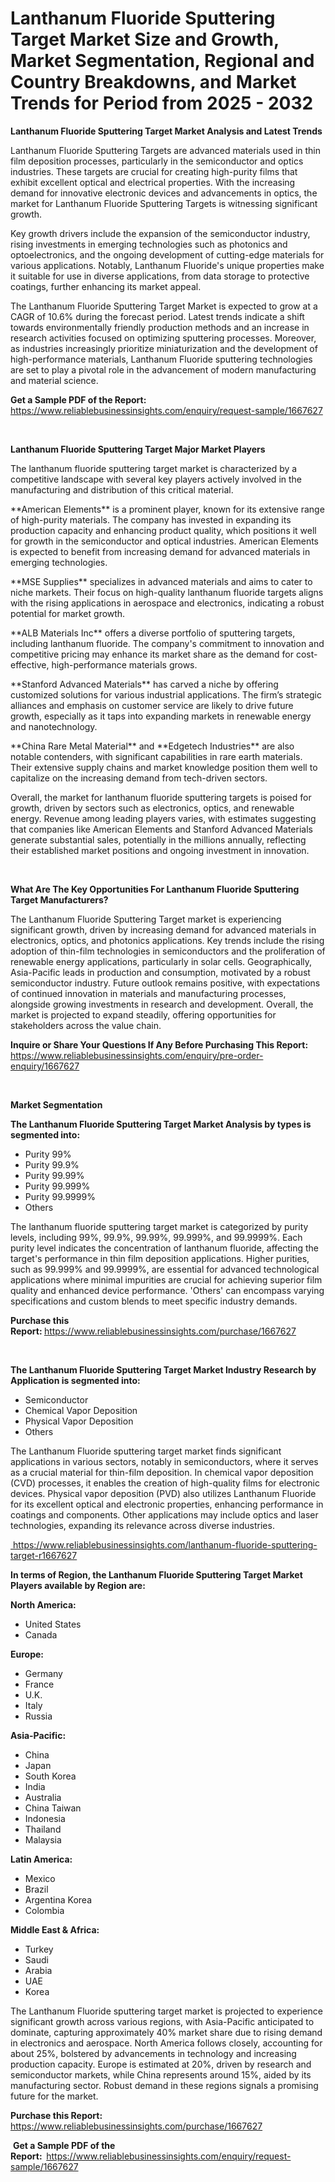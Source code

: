 <p><h1>Lanthanum Fluoride Sputtering Target Market Size and Growth, Market Segmentation, Regional and Country Breakdowns, and Market Trends for Period from 2025 -  2032</h1></p><p><strong>Lanthanum Fluoride Sputtering Target Market Analysis and Latest Trends</strong></p>
<p><p>Lanthanum Fluoride Sputtering Targets are advanced materials used in thin film deposition processes, particularly in the semiconductor and optics industries. These targets are crucial for creating high-purity films that exhibit excellent optical and electrical properties. With the increasing demand for innovative electronic devices and advancements in optics, the market for Lanthanum Fluoride Sputtering Targets is witnessing significant growth. </p><p>Key growth drivers include the expansion of the semiconductor industry, rising investments in emerging technologies such as photonics and optoelectronics, and the ongoing development of cutting-edge materials for various applications. Notably, Lanthanum Fluoride's unique properties make it suitable for use in diverse applications, from data storage to protective coatings, further enhancing its market appeal.</p><p>The Lanthanum Fluoride Sputtering Target Market is expected to grow at a CAGR of 10.6% during the forecast period. Latest trends indicate a shift towards environmentally friendly production methods and an increase in research activities focused on optimizing sputtering processes. Moreover, as industries increasingly prioritize miniaturization and the development of high-performance materials, Lanthanum Fluoride sputtering technologies are set to play a pivotal role in the advancement of modern manufacturing and material science.</p></p>
<p><strong>Get a Sample PDF of the Report:&nbsp;</strong> <a href="https://www.reliablebusinessinsights.com/enquiry/request-sample/1667627?utm_campaign=3558&utm_medium=2&utm_source=Github&utm_content=ia&utm_term=18042025&utm_id=lanthanum-fluoride-sputtering-target">https://www.reliablebusinessinsights.com/enquiry/request-sample/1667627</a></p>
<p>&nbsp;</p>
<p><strong>Lanthanum Fluoride Sputtering Target Major Market Players</strong></p>
<p><p>The lanthanum fluoride sputtering target market is characterized by a competitive landscape with several key players actively involved in the manufacturing and distribution of this critical material. </p><p>**American Elements** is a prominent player, known for its extensive range of high-purity materials. The company has invested in expanding its production capacity and enhancing product quality, which positions it well for growth in the semiconductor and optical industries. American Elements is expected to benefit from increasing demand for advanced materials in emerging technologies.</p><p>**MSE Supplies** specializes in advanced materials and aims to cater to niche markets. Their focus on high-quality lanthanum fluoride targets aligns with the rising applications in aerospace and electronics, indicating a robust potential for market growth. </p><p>**ALB Materials Inc** offers a diverse portfolio of sputtering targets, including lanthanum fluoride. The company's commitment to innovation and competitive pricing may enhance its market share as the demand for cost-effective, high-performance materials grows.</p><p>**Stanford Advanced Materials** has carved a niche by offering customized solutions for various industrial applications. The firm’s strategic alliances and emphasis on customer service are likely to drive future growth, especially as it taps into expanding markets in renewable energy and nanotechnology.</p><p>**China Rare Metal Material** and **Edgetech Industries** are also notable contenders, with significant capabilities in rare earth materials. Their extensive supply chains and market knowledge position them well to capitalize on the increasing demand from tech-driven sectors.</p><p>Overall, the market for lanthanum fluoride sputtering targets is poised for growth, driven by sectors such as electronics, optics, and renewable energy. Revenue among leading players varies, with estimates suggesting that companies like American Elements and Stanford Advanced Materials generate substantial sales, potentially in the millions annually, reflecting their established market positions and ongoing investment in innovation.</p></p>
<p>&nbsp;</p>
<p><strong>What Are The Key Opportunities For Lanthanum Fluoride Sputtering Target Manufacturers?</strong></p>
<p><p>The Lanthanum Fluoride Sputtering Target market is experiencing significant growth, driven by increasing demand for advanced materials in electronics, optics, and photonics applications. Key trends include the rising adoption of thin-film technologies in semiconductors and the proliferation of renewable energy applications, particularly in solar cells. Geographically, Asia-Pacific leads in production and consumption, motivated by a robust semiconductor industry. Future outlook remains positive, with expectations of continued innovation in materials and manufacturing processes, alongside growing investments in research and development. Overall, the market is projected to expand steadily, offering opportunities for stakeholders across the value chain.</p></p>
<p><strong>Inquire or Share Your Questions If Any Before Purchasing This Report:</strong> <a href="https://www.reliablebusinessinsights.com/enquiry/pre-order-enquiry/1667627?utm_campaign=3558&utm_medium=2&utm_source=Github&utm_content=ia&utm_term=18042025&utm_id=lanthanum-fluoride-sputtering-target">https://www.reliablebusinessinsights.com/enquiry/pre-order-enquiry/1667627</a></p>
<p>&nbsp;</p>
<p><strong>Market Segmentation</strong></p>
<p><strong>The Lanthanum Fluoride Sputtering Target Market Analysis by types is segmented into:</strong></p>
<p><ul><li>Purity 99%</li><li>Purity 99.9%</li><li>Purity 99.99%</li><li>Purity 99.999%</li><li>Purity 99.9999%</li><li>Others</li></ul></p>
<p><p>The lanthanum fluoride sputtering target market is categorized by purity levels, including 99%, 99.9%, 99.99%, 99.999%, and 99.9999%. Each purity level indicates the concentration of lanthanum fluoride, affecting the target's performance in thin film deposition applications. Higher purities, such as 99.999% and 99.9999%, are essential for advanced technological applications where minimal impurities are crucial for achieving superior film quality and enhanced device performance. 'Others' can encompass varying specifications and custom blends to meet specific industry demands.</p></p>
<p><strong>Purchase this Report:&nbsp;</strong><a href="https://www.reliablebusinessinsights.com/purchase/1667627?utm_campaign=3558&utm_medium=2&utm_source=Github&utm_content=ia&utm_term=18042025&utm_id=lanthanum-fluoride-sputtering-target">https://www.reliablebusinessinsights.com/purchase/1667627</a></p>
<p>&nbsp;</p>
<p><strong>The Lanthanum Fluoride Sputtering Target Market Industry Research by Application is segmented into:</strong></p>
<p><ul><li>Semiconductor</li><li>Chemical Vapor Deposition</li><li>Physical Vapor Deposition</li><li>Others</li></ul></p>
<p><p>The Lanthanum Fluoride sputtering target market finds significant applications in various sectors, notably in semiconductors, where it serves as a crucial material for thin-film deposition. In chemical vapor deposition (CVD) processes, it enables the creation of high-quality films for electronic devices. Physical vapor deposition (PVD) also utilizes Lanthanum Fluoride for its excellent optical and electronic properties, enhancing performance in coatings and components. Other applications may include optics and laser technologies, expanding its relevance across diverse industries.</p></p>
<p><a href="https://www.reliablebusinessinsights.com/lanthanum-fluoride-sputtering-target-r1667627?utm_campaign=3558&utm_medium=2&utm_source=Github&utm_content=ia&utm_term=18042025&utm_id=lanthanum-fluoride-sputtering-target">&nbsp;https://www.reliablebusinessinsights.com/lanthanum-fluoride-sputtering-target-r1667627</a></p>
<p><strong>In terms of Region, the Lanthanum Fluoride Sputtering Target Market Players available by Region are:</strong></p>
<p>
    <p> <strong> North America: </strong>
        <ul>
            <li>United States</li>
            <li>Canada</li>
        </ul>
        </p> 
    <p> <strong> Europe: </strong>
        <ul>
            <li>Germany</li>
            <li>France</li>
            <li>U.K.</li>
            <li>Italy</li>
            <li>Russia</li>
        </ul>
        </p> 
    <p> <strong> Asia-Pacific: </strong>
        <ul>
            <li>China</li>
            <li>Japan</li>
            <li>South Korea</li>
            <li>India</li>
            <li>Australia</li>
            <li>China Taiwan</li>
            <li>Indonesia</li>
            <li>Thailand</li>
            <li>Malaysia</li>
        </ul>
        </p> 
    <p> <strong> Latin America: </strong>
        <ul>
            <li>Mexico</li>
            <li>Brazil</li>
            <li>Argentina Korea</li>
            <li>Colombia</li>
        </ul>
        </p> 
    <p> <strong> Middle East & Africa: </strong>
        <ul>
            <li>Turkey</li>
            <li>Saudi</li>
            <li>Arabia</li>
            <li>UAE</li>
            <li>Korea</li>
        </ul>
    </p>
    </p>
<p><p>The Lanthanum Fluoride sputtering target market is projected to experience significant growth across various regions, with Asia-Pacific anticipated to dominate, capturing approximately 40% market share due to rising demand in electronics and aerospace. North America follows closely, accounting for about 25%, bolstered by advancements in technology and increasing production capacity. Europe is estimated at 20%, driven by research and semiconductor markets, while China represents around 15%, aided by its manufacturing sector. Robust demand in these regions signals a promising future for the market.</p></p>
<p><strong>Purchase this Report: </strong><a href="https://www.reliablebusinessinsights.com/purchase/1667627?utm_campaign=3558&utm_medium=2&utm_source=Github&utm_content=ia&utm_term=18042025&utm_id=lanthanum-fluoride-sputtering-target">https://www.reliablebusinessinsights.com/purchase/1667627</a></p>
<p>&nbsp;<strong>Get a Sample PDF of the Report:&nbsp;&nbsp;</strong><a href="https://www.reliablebusinessinsights.com/enquiry/request-sample/1667627?utm_campaign=3558&utm_medium=2&utm_source=Github&utm_content=ia&utm_term=18042025&utm_id=lanthanum-fluoride-sputtering-target">https://www.reliablebusinessinsights.com/enquiry/request-sample/1667627</a></p>
<p><strong></strong></p>
<p><p></p><p></p><p></p></p>
